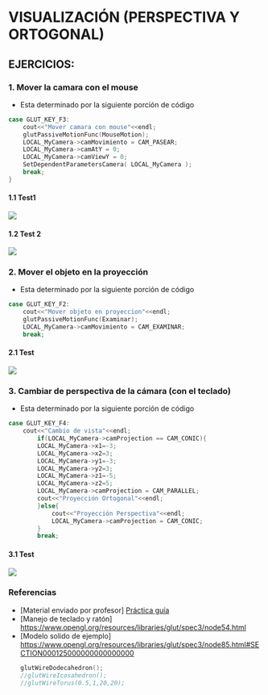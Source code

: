 # VISUALIZACIÓN (PERSPECTIVA Y ORTOGONAL)
## EJERCICIOS:

### 1. Mover la camara con el mouse
  - Esta determinado por la siguiente porción de código
```cpp
case GLUT_KEY_F3:
    cout<<"Mover camara con mouse"<<endl;
    glutPassiveMotionFunc(MouseMotion);
    LOCAL_MyCamera->camMovimiento = CAM_PASEAR;
    LOCAL_MyCamera->camAtY = 0;
    LOCAL_MyCamera->camViewY = 0;
    SetDependentParametersCamera( LOCAL_MyCamera );
    break;
}
```
#### 1.1 Test1

![](https://github.com/jhuni45/UNSA/blob/master/cuarto%20a%C3%B1o/segundo%20semestre/computacion%20grafica/3DCamaraPerspectiva/images/moverCamara.gif)

#### 1.2 Test 2

![](https://github.com/jhuni45/UNSA/blob/master/cuarto%20a%C3%B1o/segundo%20semestre/computacion%20grafica/3DCamaraPerspectiva/images/moverCamara2.gif)

### 2. Mover el objeto en la proyección
  - Esta determinado por la siguiente porción de código
```cpp
case GLUT_KEY_F2:
    cout<<"Mover objeto en proyeccion"<<endl;
    glutPassiveMotionFunc(Examinar);
    LOCAL_MyCamera->camMovimiento = CAM_EXAMINAR;
    break;
```
#### 2.1 Test
![](https://github.com/jhuni45/UNSA/blob/master/cuarto%20a%C3%B1o/segundo%20semestre/computacion%20grafica/3DCamaraPerspectiva/images/moverObjeto.gif)

### 3. Cambiar de perspectiva de la cámara (con el teclado)
  - Esta determinado por la siguiente porción de código
```cpp
case GLUT_KEY_F4:
    cout<<"Cambio de vista"<<endl;
		if(LOCAL_MyCamera->camProjection == CAM_CONIC){
		LOCAL_MyCamera->x1=-3;
		LOCAL_MyCamera->x2=3;
		LOCAL_MyCamera->y1=-3;
		LOCAL_MyCamera->y2=3;
		LOCAL_MyCamera->z1=-5;
		LOCAL_MyCamera->z2=5;
		LOCAL_MyCamera->camProjection = CAM_PARALLEL;
		cout<<"Proyección Ortogonal"<<endl;
		}else{
			cout<<"Proyección Perspectiva"<<endl;	
			LOCAL_MyCamera->camProjection = CAM_CONIC;
		}
		break;  
```
#### 3.1 Test 
![](https://github.com/jhuni45/UNSA/blob/master/cuarto%20a%C3%B1o/segundo%20semestre/computacion%20grafica/3DCamaraPerspectiva/images/cambiarPerspectiva.gif)


### Referencias
* [Material enviado por profesor] [Práctica guía](https://github.com/jhuni45/UNSA/blob/master/cuarto%20a%C3%B1o/segundo%20semestre/computacion%20grafica/3DCamaraPerspectiva/images/1573833859784_capitulo4.pdf)
* [Manejo de teclado y ratón] https://www.opengl.org/resources/libraries/glut/spec3/node54.html
* [Modelo solido de ejemplo] https://www.opengl.org/resources/libraries/glut/spec3/node85.html#SECTION000125000000000000000
  ```cpp
  glutWireDodecahedron();
  //glutWireIcosahedron();
  //glutWireTorus(0.5,1,20,20);
  ```
